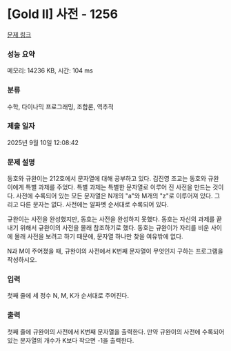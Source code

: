 # [Gold II] 사전 - 1256 

[문제 링크](https://www.acmicpc.net/problem/1256) 

### 성능 요약

메모리: 14236 KB, 시간: 104 ms

### 분류

수학, 다이나믹 프로그래밍, 조합론, 역추적

### 제출 일자

2025년 9월 10일 12:08:42

### 문제 설명

<p>동호와 규완이는 212호에서 문자열에 대해 공부하고 있다. 김진영 조교는 동호와 규완이에게 특별 과제를 주었다. 특별 과제는 특별한 문자열로 이루어 진 사전을 만드는 것이다. 사전에 수록되어 있는 모든 문자열은 N개의 "a"와 M개의 "z"로 이루어져 있다. 그리고 다른 문자는 없다. 사전에는 알파벳 순서대로 수록되어 있다.</p>

<p>규완이는 사전을 완성했지만, 동호는 사전을 완성하지 못했다. 동호는 자신의 과제를 끝내기 위해서 규완이의 사전을 몰래 참조하기로 했다. 동호는 규완이가 자리를 비운 사이에 몰래 사전을 보려고 하기 때문에, 문자열 하나만 찾을 여유밖에 없다.</p>

<p>N과 M이 주어졌을 때, 규완이의 사전에서 K번째 문자열이 무엇인지 구하는 프로그램을 작성하시오.</p>

### 입력 

 <p>첫째 줄에 세 정수 N, M, K가 순서대로 주어진다.</p>

### 출력 

 <p>첫째 줄에 규완이의 사전에서 K번째 문자열을 출력한다. 만약 규완이의 사전에 수록되어 있는 문자열의 개수가 K보다 작으면 -1을 출력한다.</p>

